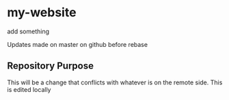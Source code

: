 # my-website


add something


Updates made on master on github before rebase


## Repository Purpose

This will be a change that conflicts
with whatever is on the remote side.
This is edited locally




